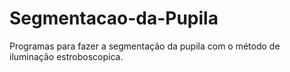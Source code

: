 # Segmentacao-da-Pupila
Programas para fazer a segmentação da pupila com o método de iluminação estroboscopica.
